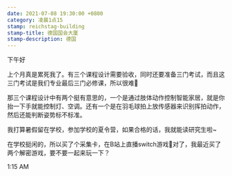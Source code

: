 ```yaml
---
date: 2021-07-08 19:30:00 +0800
category: 凌晨1点15
stamp: reichstag-building
stamp-title: 德国国会大厦
stamp-description: 德国
---
```


下午好

上个月真是累死我了。有三个课程设计需要验收，同时还要准备三门考试，而且这三门考试是我们专业最后三门必修课，所以很难🥲

那三个课程设计中有两个挺有意思的，一个是通过肢体动作控制智能家居，就是你抬一下手就能控制灯、空调。还有一个是在羽毛球拍上放传感器来识别挥拍动作，然后还能判断姿势标不标准。

我打算暑假留在学校，参加学校的夏令营，如果合格的话，我就能读研究生啦~

在学校挺闲的，所以买了个采集卡，在B站上直播switch游戏🥳对了，我最近买了两个解密游戏，要不要一起来玩一下？



1:15 AM